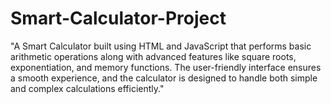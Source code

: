 # Smart-Calculator-Project
"A Smart Calculator built using HTML and JavaScript that performs basic arithmetic operations along with advanced features like square roots, exponentiation, and memory functions. The user-friendly interface ensures a smooth experience, and the calculator is designed to handle both simple and complex calculations efficiently."
